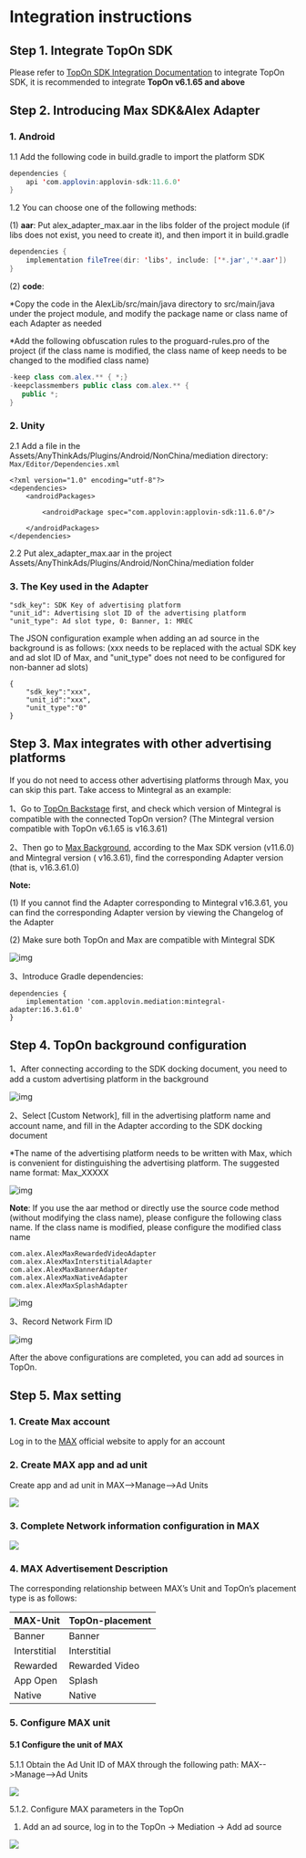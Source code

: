 # Integration instructions

## Step 1. Integrate TopOn SDK

Please refer to [TopOn SDK Integration Documentation](https://docs.toponad.com/#/en-us/android/android_doc/android_sdk_config_access) to integrate TopOn SDK, it is recommended to integrate **TopOn v6.1.65 and above**



## Step 2. Introducing Max SDK&Alex Adapter

### 1. Android

1.1 Add the following code in build.gradle to import the platform SDK

```java
dependencies {
    api 'com.applovin:applovin-sdk:11.6.0'
}
```

1.2 You can choose one of the following methods:

(1) **aar**: Put alex_adapter_max.aar in the libs folder of the project module (if libs does not exist, you need to create it), and then import it in build.gradle

```java
dependencies {
    implementation fileTree(dir: 'libs', include: ['*.jar','*.aar'])
}
```

(2) **code**: 

*Copy the code in the AlexLib/src/main/java directory to src/main/java under the project module, and modify the package name or class name of each Adapter as needed

*Add the following obfuscation rules to the proguard-rules.pro of the project (if the class name is modified, the class name of keep needs to be changed to the modified class name)

```java
-keep class com.alex.** { *;}
-keepclassmembers public class com.alex.** {
   public *;
}
```



### 2. Unity

2.1 Add a file in the Assets/AnyThinkAds/Plugins/Android/NonChina/mediation directory: `Max/Editor/Dependencies.xml`

```
<?xml version="1.0" encoding="utf-8"?>
<dependencies>
    <androidPackages>

        <androidPackage spec="com.applovin:applovin-sdk:11.6.0"/>
        
    </androidPackages>
</dependencies>
```

2.2 Put alex_adapter_max.aar in the project Assets/AnyThinkAds/Plugins/Android/NonChina/mediation folder



### 3. The Key used in the Adapter

```
"sdk_key": SDK Key of advertising platform
"unit_id": Advertising slot ID of the advertising platform
"unit_type": Ad slot type, 0: Banner, 1: MREC
```

The JSON configuration example when adding an ad source in the background is as follows: (xxx needs to be replaced with the actual SDK key and ad slot ID of Max, and "unit_type" does not need to be configured for non-banner ad slots)

```
{
    "sdk_key":"xxx",
    "unit_id":"xxx",
    "unit_type":"0"
}
```



## Step 3. Max integrates with other advertising platforms

If you do not need to access other advertising platforms through Max, you can skip this part. Take access to Mintegral as an example:

1、Go to [TopOn Backstage](https://docs.toponad.com/#/en-us/android/download/package) first, and check which version of Mintegral is compatible with the connected TopOn version? (The Mintegral version compatible with TopOn v6.1.65 is v16.3.61)

2、Then go to [Max Background](https://dash.applovin.com/documentation/mediation/android/mediation-adapters#adapter-network-information), according to the Max SDK version (v11.6.0) and Mintegral version ( v16.3.61), find the corresponding Adapter version (that is, v16.3.61.0)

**Note:**

(1) If you cannot find the Adapter corresponding to Mintegral v16.3.61, you can find the corresponding Adapter version by viewing the Changelog of the Adapter

(2) Make sure both TopOn and Max are compatible with Mintegral SDK

![img](img/image4.png)

3、Introduce Gradle dependencies:

```
dependencies {
    implementation 'com.applovin.mediation:mintegral-adapter:16.3.61.0'
}
```



## Step 4. TopOn background configuration

1、After connecting according to the SDK docking document, you need to add a custom advertising platform in the background

![img](img/image1_en.png)

2、Select [Custom Network], fill in the advertising platform name and account name, and fill in the Adapter according to the SDK docking document

*The name of the advertising platform needs to be written with Max, which is convenient for distinguishing the advertising platform. The suggested name format: Max_XXXXX

![img](img/image2_en.png)

**Note**: If you use the aar method or directly use the source code method (without modifying the class name), please configure the following class name. If the class name is modified, please configure the modified class name

```
com.alex.AlexMaxRewardedVideoAdapter
com.alex.AlexMaxInterstitialAdapter
com.alex.AlexMaxBannerAdapter
com.alex.AlexMaxNativeAdapter
com.alex.AlexMaxSplashAdapter
```

![img](img/image5_en.png)

3、Record Network Firm ID

![img](img/image3_en.png)

After the above configurations are completed, you can add ad sources in TopOn.



## Step 5. Max setting

### 1. Create Max account

Log in to the [MAX](https://dash.applovin.com/o/mediation) official website to apply for an account



### 2. Create MAX app and ad unit

Create app and ad unit in MAX-->Manage-->Ad Units

![](img/max_1.png)



### 3. Complete Network information configuration in MAX 

![](img/max_2.png)



### 4. MAX Advertisement Description

The corresponding relationship between MAX’s Unit and TopOn’s placement type is as follows:

| MAX-Unit     | TopOn-placement |
| ------------ | --------------- |
| Banner       | Banner          |
| Interstitial | Interstitial    |
| Rewarded     | Rewarded Video  |
| App Open     | Splash          |
| Native       | Native          |



### 5. Configure MAX unit

#### 5.1 Configure the unit of MAX

5.1.1 Obtain the Ad Unit ID of MAX through the following path: MAX-->Manage-->Ad Units

![](img/max_3.png)



5.1.2. Configure MAX parameters in the TopOn

1) Add an ad source, log in to the TopOn → Mediation → Add ad source

![](img/max_4.png)